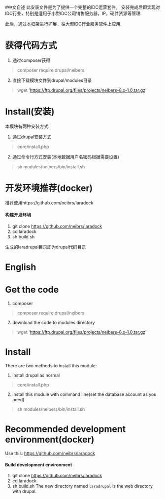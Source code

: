 #中文自述
此安装文件是为了提供一个完整的IDC运营套件。
安装完成后即实现对IDC行业，特别是适用于小型IDC公司销售服务器，IP，硬件资源等管理.

此后，通过本框架进行扩展，往大型IDC行业服务软件上应用.

# 获得代码方式
1. 通过composer获得
  > composer require drupal/neibers
2. 直接下载模块文件到drupal/modules目录
  > wget 'https://ftp.drupal.org/files/projects/neibers-8.x-1.0.tar.gz'
# Install(安装)
本模块有两种安装方式:
1. 通过drupal安装方式
> core/install.php
2. 通过命令行方式安装(本地数据用户名密码根据需要设置)
> sh modules/neibers/bin/install.sh

# 开发环境推荐(docker)
推荐使用https://github.com/neibrs/laradock

#### 构建开发环境
1. git clone https://github.com/neibrs/laradock
2. cd laradock
3. sh build.sh

生成的laradrupal目录即为drupal代码目录

# English

# Get the code 
1. composer
  > composer require drupal/neibers
2. download the code to modules directory
  > wget 'https://ftp.drupal.org/files/projects/neibers-8.x-1.0.tar.gz'
  
# Install
There are two methods to install this module:
1. install drupal as normal
> core/install.php
2. install this module with command line(set the database account as you need)
> sh modules/neibers/bin/install.sh

# Recommended development environment(docker)
Use this: https://github.com/neibrs/laradock

#### Build development environment
1. git clone https://github.com/neibrs/laradock
2. cd laradock
3. sh build.sh
The new directory named `laradrupal` is the web directory with drupal.